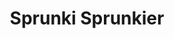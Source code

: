 ---
slug: sprunki-sprunkier-2443
title: Sprunki Sprunkier
description: "Sprunki Sprunkier is an exciting online game. Play for free directly in your browser!"
icon: /images/popular_mods/Sprunki Sprunkier.png
url: https://wowtbc.net/sprunkin/sprunkier/index.html
previewImage: /images/popular_mods/Sprunki Sprunkier.png
type: popular mods

# SEO配置
seo:
  title: "Sprunki Sprunkier - Play Free Online Game | Fun Browser Games"
  description: "Sprunki Sprunkier - Play this fun online game for free in your browser. No download required!"
  ogImage: "/images/popular_mods/Sprunki Sprunkier.png"
  keywords: "sprunki-sprunkier-2443, online game, browser game, free game, popular mods game, play online"

videoUrls:
  - https://www.youtube.com/embed/example1
  - https://www.youtube.com/embed/example2

whyPlay:
  title: "Why Play Sprunki Sprunkier?"
  items:
    - "Immersive Gameplay: Sprunki Sprunkier offers an engaging and immersive gaming experience that will keep you entertained for hours"
    - "Challenging Levels: Test your skills with increasingly difficult challenges and obstacles"
    - "Beautiful Graphics: Enjoy stunning visuals and smooth animations that bring the game world to life"
    - "Regular Updates: New content and features are added regularly to keep the game fresh and exciting"
    - "Free to Play: Experience all the fun without spending a penny"
    - "Community Features: Connect with other players, share strategies, and compete for high scores"
    - "Cross-Platform: Play on any device with a web browser, no downloads required"

features:
  title: "Key Features of Sprunki Sprunkier"
  image: "/images/popular_mods/Sprunki Sprunkier.png"
  items:
    - "Intuitive Controls: Easy to learn controls make Sprunki Sprunkier accessible for players of all skill levels"
    - "Multiple Game Modes: Enjoy various gameplay options that provide different challenges and experiences"
    - "Character Customization: Personalize your gaming experience with unique characters and items"
    - "Achievement System: Complete special tasks to earn rewards and recognition"
    - "Leaderboards: Compete with players worldwide and see who can achieve the highest scores"

characteristics:
  title: "Game Characteristics"
  image: "/images/popular_mods/Sprunki Sprunkier.png"
  items:
    - "Genre: Popular mods game with elements of strategy and skill"
    - "Difficulty: Suitable for both casual gamers and those seeking a challenge"
    - "Play Time: Quick sessions or extended gameplay, depending on your preference"
    - "Art Style: Vibrant and engaging visuals that enhance the gaming experience"
    - "Sound Design: Immersive audio that complements the gameplay perfectly"

info: "Sprunki Sprunkier is an exciting online game that offers players a unique and engaging gaming experience. With its intuitive controls, stunning visuals, and challenging gameplay, Sprunki Sprunkier provides hours of entertainment for players of all ages and skill levels. Whether you're looking for a quick gaming session during a break or an extended play session, Sprunki Sprunkier delivers an immersive experience that will keep you coming back for more. The game features multiple levels of increasing difficulty, ensuring that players are constantly challenged as they progress. With regular updates adding new content and features, Sprunki Sprunkier remains fresh and exciting, providing endless entertainment options for its growing community of players."

howToPlayIntro: "Welcome to Sprunki Sprunkier! This guide will walk you through the basics and help you master the game. Whether you're a beginner or looking to improve your skills, these tips and instructions will enhance your gaming experience."

howToPlaySteps:
  - title: "Getting Started"
    description: "Begin your Sprunki Sprunkier adventure by familiarizing yourself with the controls. Use your keyboard or mouse to navigate through the game interface. The tutorial will guide you through the basic mechanics and help you understand the objectives."
  - title: "Understanding the Objectives"
    description: "In Sprunki Sprunkier, your main goal is to progress through levels by completing specific objectives. Each level presents unique challenges that require different strategies and approaches."
  - title: "Mastering the Controls"
    description: "Practice using the controls to improve your precision and reaction time. Sprunki Sprunkier requires quick reflexes and strategic thinking to overcome obstacles and defeat opponents."
  - title: "Utilizing Power-ups"
    description: "Collect power-ups throughout the game to enhance your abilities and overcome difficult challenges. Each power-up offers unique advantages that can be crucial for success."
  - title: "Developing Strategies"
    description: "As you progress in Sprunki Sprunkier, develop effective strategies for different scenarios. Analyze patterns, anticipate challenges, and adapt your approach to maximize your performance."

faq:
  title: "Frequently Asked Questions about Sprunki Sprunkier"
  items:
    - question: "Is Sprunki Sprunkier free to play?"
      answer: "Yes, Sprunki Sprunkier is completely free to play directly in your web browser. No downloads or purchases are required to enjoy the full game experience."
    - question: "Can I play Sprunki Sprunkier on mobile devices?"
      answer: "Yes, Sprunki Sprunkier is optimized for both desktop and mobile play. You can enjoy the game on any device with a web browser and internet connection."
    - question: "Are there any in-game purchases?"
      answer: "While Sprunki Sprunkier is free to play, there may be optional in-game purchases available for cosmetic items or additional features that don't affect core gameplay."
    - question: "How often is Sprunki Sprunkier updated?"
      answer: "The developers regularly update Sprunki Sprunkier with new content, features, and improvements based on player feedback and game performance."
    - question: "Can I play Sprunki Sprunkier offline?"
      answer: "Currently, Sprunki Sprunkier requires an internet connection to play as it's a browser-based online game."
    - question: "Is Sprunki Sprunkier suitable for children?"
      answer: "Yes, Sprunki Sprunkier is designed to be family-friendly and suitable for players of all ages."
    - question: "How do I report bugs or issues?"
      answer: "If you encounter any problems while playing Sprunki Sprunkier, you can report them through the game's support page or contact the developers directly through their website."
    - question: "Still Have Questions?"
      answer: "If you have additional questions about Sprunki Sprunkier that aren't covered in this FAQ, please visit our support center or contact our customer service team for assistance."
---